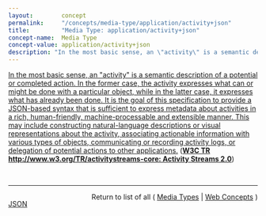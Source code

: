 ```yaml
---
layout:        concept
permalink:     "/concepts/media-type/application/activity+json"
title:         "Media Type: application/activity+json"
concept-name:  Media Type
concept-value: application/activity+json
description: "In the most basic sense, an \"activity\" is a semantic description of a potential or completed action. In the former case, the activity expresses what can or might be done with a particular object, while in the latter case, it expresses what has already been done. It is the goal of this specification to provide a JSON-based syntax that is sufficient to express metadata about activities in a rich, human-friendly, machine-processable and extensible manner. This may include constructing natural-language descriptions or visual representations about the activity, associating actionable information with various types of objects, communicating or recording activity logs, or delegation of potential actions to other applications."
---
```


[In the most basic sense, an "activity" is a semantic description of a potential or completed action. In the former case, the activity expresses what can or might be done with a particular object, while in the latter case, it expresses what has already been done. It is the goal of this specification to provide a JSON-based syntax that is sufficient to express metadata about activities in a rich, human-friendly, machine-processable and extensible manner. This may include constructing natural-language descriptions or visual representations about the activity, associating actionable information with various types of objects, communicating or recording activity logs, or delegation of potential actions to other applications.](http://www.w3.org/TR/2014/activitystreams-core/#introduction "Read documentation for Media Type &#34;application/activity+json&#34;") (**[W3C TR http://www.w3.org/TR/activitystreams-core: Activity Streams 2.0](/specs/W3C/TR/activitystreams-core "This specification details a model for representing potential and completed activities using the JSON format.")**)

<br/>
<hr/>

<p style="float : left"><a href="./application/activity+json.json" title="JSON representing this particular Web Concept value">JSON</a></p>
<p style="text-align: right">Return to list of all ( <a href="../media-type/">Media Types</a> | <a href="../">Web Concepts</a> )</p>
